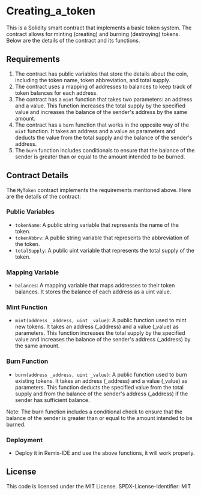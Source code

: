 # Creating_a_token

This is a Solidity smart contract that implements a basic token system. The contract allows for minting (creating) and burning (destroying) tokens. Below are the details of the contract and its functions.

## Requirements

1. The contract has public variables that store the details about the coin, including the token name, token abbreviation, and total supply.
2. The contract uses a mapping of addresses to balances to keep track of token balances for each address.
3. The contract has a `mint` function that takes two parameters: an address and a value. This function increases the total supply by the specified value and increases the balance of the sender's address by the same amount.
4. The contract has a `burn` function that works in the opposite way of the `mint` function. It takes an address and a value as parameters and deducts the value from the total supply and the balance of the sender's address.
5. The `burn` function includes conditionals to ensure that the balance of the sender is greater than or equal to the amount intended to be burned.

## Contract Details

The `MyToken` contract implements the requirements mentioned above. Here are the details of the contract:

### Public Variables

- `tokenName`: A public string variable that represents the name of the token.
- `tokenAbbrv`: A public string variable that represents the abbreviation of the token.
- `totalSupply`: A public uint variable that represents the total supply of the token.

### Mapping Variable

- `balances`: A mapping variable that maps addresses to their token balances. It stores the balance of each address as a uint value.

### Mint Function

- `mint(address _address, uint _value)`: A public function used to mint new tokens. It takes an address (_address) and a value (_value) as parameters. This function increases the total supply by the specified value and increases the balance of the sender's address (_address) by the same amount.

### Burn Function

- `burn(address _address, uint _value)`: A public function used to burn existing tokens. It takes an address (_address) and a value (_value) as parameters. This function deducts the specified value from the total supply and from the balance of the sender's address (_address) if the sender has sufficient balance.

Note: The burn function includes a conditional check to ensure that the balance of the sender is greater than or equal to the amount intended to be burned.

### Deployment

-  Deploy it in Remix-IDE and use the above functions, it will work properly.

## License

This code is licensed under the MIT License. SPDX-License-Identifier: MIT
